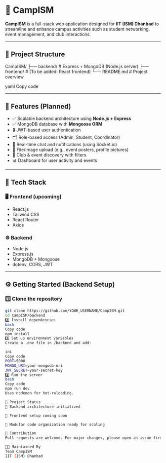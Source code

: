 # 💼 CampISM

**CampISM** is a full-stack web application designed for **IIT (ISM) Dhanbad** to streamline and enhance campus activities such as student networking, event management, and club interactions.

---

## 📁 Project Structure

CampISM/
├── backend/ # Express + MongoDB (Node.js server)
├── frontend/ # (To be added: React frontend)
└── README.md # Project overview

yaml
Copy code

---

## 🚀 Features (Planned)

- ✅ Scalable backend architecture using **Node.js + Express**
- ✅ MongoDB database with **Mongoose ORM**
- 🔒 JWT-based user authentication
- 🗂 Role-based access (Admin, Student, Coordinator)
- 📨 Real-time chat and notifications (using Socket.io)
- 📸 File/Image upload (e.g., event posters, profile pictures)
- 🧭 Club & event discovery with filters
- 📊 Dashboard for user activity and events

---

## 🧱 Tech Stack

### 🖥️ Frontend (upcoming)
- React.js
- Tailwind CSS
- React Router
- Axios

### ⚙️ Backend
- Node.js
- Express.js
- MongoDB + Mongoose
- dotenv, CORS, JWT

---

## ⚙️ Getting Started (Backend Setup)

### 1️⃣ Clone the repository

```bash
git clone https://github.com/YOUR_USERNAME/CampISM.git
cd CampISM/backend
2️⃣ Install dependencies
bash
Copy code
npm install
3️⃣ Set up environment variables
Create a .env file in /backend and add:

ini
Copy code
PORT=5000
MONGO_URI=your-mongodb-uri
JWT_SECRET=your-secret-key
4️⃣ Run the server
bash
Copy code
npm run dev
Uses nodemon for hot-reloading.

📌 Project Status
🔧 Backend architecture initialized

🚧 Frontend setup coming soon

📂 Modular code organization ready for scaling

🤝 Contribution
Pull requests are welcome. For major changes, please open an issue first to discuss what you would like to change.

🧑‍💻 Maintained By
Team CampISM
IIT (ISM) Dhanbad